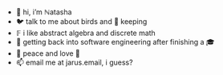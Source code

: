 - 👋 hi, i’m ℕatasha
- 🐦 talk to me about birds and 🐔 keeping
- 𝔽 i like abstract algebra and discrete math
- 💾 getting back into software engineering after finishing a 🎓
- 💞️ peace and love 🌱
- 📫 email me at jarus.email, i guess?

